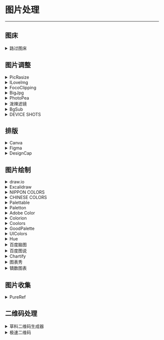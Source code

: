 # 图片处理

---

## 图床

<div class="grid">
    <div><details><summary>路过图床</summary><p>免费且开箱即用的图床。<br/><a href="https://imgtu.com/" target="_blank" role="button" class="outline">访问网站</a></p></details></div>
    <div> </div>
    <div> </div>
</div>

## 图片调整

<div class="grid">
    <div><details><summary>PicRasize</summary><p>免费的且开箱即用的图片尺寸调整工具。<br/><a href="https://picresize.com/cn" target="_blank" role="button" class="outline">访问网站</a></p></details></div>
    <div><details><summary>ILoveImg</summary><p>免费且开箱即用的可批量编辑图片的工具。<br/><a href="https://www.iloveimg.com/zh-cn" target="_blank" role="button" class="outline">访问网站</a></p></details></div>
    <div><details><summary>FocoClipping</summary><p>免费且开箱即用的在线AI抠图/去背景工具。<br/><a href="https://www.fococlipping.com/" target="_blank" role="button" class="outline">访问网站</a></p></details></div>
</div>
<div class="grid">
    <div><details><summary>BigJpg</summary><p>一款免费的AI图片放大工具。<br/><a href="https://bigjpg.com/" target="_blank" role="button" class="outline">访问网站</a></p></details></div>
    <div><details><summary>PhotoPea</summary><p>一个在线版PS，有笔刷有图层，可以开PSD档<br/><a href="https://www.photopea.com/" target="_blank" role="button" class="outline">访问网站</a></p></details></div> 
    <div><details><summary>泼辣滤镜</summary><p>一个给照片加滤镜的网站（好像有的滤镜要付费？）<br/><a href="https://photoeditor.polarr.co/" target="_blank" role="button" class="outline">访问网站</a></p></details></div> 
</div>
<div class="grid">
    <div><details><summary>BgSub</summary><p>一个最高 4096×4096 分辨率、无数据上传，免费的去背景、换背景、抠图工具<br/><a href="https://bgsub.cn/" target="_blank" role="button" class="outline">访问网站（国内）</a><br/><a href="https://bgsub.com/" target="_blank" role="button" class="outline">访问网站（国际）</a></p></details></div>
    <div><details><summary>DEVICE SHOTS</summary><p>一个可以给带壳截图的网站（给手机截图加上类似实体边框的效果）<br/><a href="https://deviceshots.com/" target="_blank" role="button" class="outline">访问网站</a></p></details></div>
    <div> </div>
</div>

## 排版

<div class="grid">
    <div><details><summary>Canva</summary><p>一个排版网站，啥都可以排，无水印，PPT（只能下载PDF文件），模板丰富，上手容易。<br/><a href="https://www.canva.com/zh_cn/" target="_blank" role="button" class="outline">访问网站</a></p></details></div>
    <div><details><summary>Figma</summary><p>一个设计网站，功能很强大<br/><a href="https://www.figma.com/" target="_blank" role="button" class="outline">访问网站</a></p></details></div>
    <div><details><summary>DesignCap</summary><p>另一个平面设计网站<br/><a href="https://www.designcap.com/" target="_blank" role="button" class="outline">访问网站</a></p></details></div>
</div>

## 图片绘制

<div class="grid">
    <div><details><summary>draw.io</summary><p>开源、免费、可离线、有客户端的流程图等图的绘制网站。<br/><a href="https://app.diagrams.net/" target="_blank" role="button" class="outline">访问网站</a></p></details></div>
    <div><details><summary>Excalidraw</summary><p>一款开源虚拟白板工具，用于勾画手绘风格的图画，拥有海量的第三方图形素材库，支持多人协作、从 Excel 粘贴表格、快捷键等功能。<br/><a href="https://excalidraw.com/" target="_blank" role="button" class="outline">访问网站</a></p></details></div>
    <div><details><summary>NIPPON COLORS</summary><p>很多好看的颜色精选，可以在左边逛主题色，把鼠标移到RGB那一区会跳出「#OOOOOO」的六色码，复制下来就可以到处贴颜色<br/><a href="https://nipponcolors.com/" target="_blank" role="button" class="outline">访问网站</a></p></details></div>
</div>
<div class="grid">
    <div><details><summary>CHINESE COLORS</summary><p>中国传统色，操作方法和日本传统色差不多，也有一个排版不同但内容相同的仿制版<br/><a href="http://zhongguose.com/" target="_blank" role="button" class="outline">访问网站</a><br/><a href="https://coolfishstudio.github.io/cfs-color/" target="_blank" role="button" class="outline">仿制版</a></p></details></div>
    <div><details><summary>Palettable</summary><p>一个可以自动配色的网站<br/><a href="https://www.palettable.io/" target="_blank" role="button" class="outline">访问网站</a></p></details></div>
    <div><details><summary>Paletton</summary><p>也是一个自动配色网站，操作方式更加专业<br/><a href="https://paletton.com/" target="_blank" role="button" class="outline">访问网站</a></p></details></div>
</div>
<div class="grid">
    <div><details><summary>Adobe Color</summary><p>Adobe出的配色网站<br/><a href="https://color.adobe.com/zh/create/color-wheel/" target="_blank" role="button" class="outline">访问网站</a></p></details></div>
    <div><details><summary>Colorion</summary><p>一个好看的配色网站<br/><a href="https://www.colorion.co/" target="_blank" role="button" class="outline">访问网站</a></p></details></div>
    <div><details><summary>Coolors</summary><p>一个可以通过敲击空格配色的网站，也可以对配色进行细微调整以及从图片中提取配色方案<br/><a href="https://coolors.co/" target="_blank" role="button" class="outline">访问网站</a></p></details></div>
</div>
<div class="grid">
    <div><details><summary>GoodPalette</summary><p>一个配色工具，很直观的预览样式非常方便，这个网站是可以配一些对比色，并不止是同色系的配色工具。<br/><a href="https://goodpalette.io/" target="_blank" role="button" class="outline">访问网站</a></p></details></div>
    <div><details><summary>UIColors</summary><p>一个同色系自动生成配色的网站，看起来非常和谐<br/><a href="https://uicolors.app/create" target="_blank" role="button" class="outline">访问网站</a></p></details></div>
    <div><details><summary>Hue</summary><p>一个开源的颜色工具箱<br/><a href="https://hue.tools/" target="_blank" role="button" class="outline">访问网站</a><br/><a href="https://github.com/pabueco/hue.tools" target="_blank" role="button" class="outline">查看源码</a></p></details></div>
</div>
<div class="grid">
    <div><details><summary>百度脑图</summary><p>百度出品的图表（流程图）制作工具，需要登陆，汇集了XMind和Smartart的基本功能，并且容易上手。可以选择SVG、PNG、XMind等多种格式导出<br/><a href="https://naotu.baidu.com/" target="_blank" role="button" class="outline">访问网站</a></p></details></div>
    <div><details><summary>百度图说</summary><p>百度出品的数据表制作工具，需要登陆，可制作地图型图表，包括世界地图、中国地图、国内分省地图、多地图4种类型。<br/><a href="https://tushuo.baidu.com/" target="_blank" role="button" class="outline">访问网站</a></p></details></div>
    <div><details><summary>Chartify</summary><p>一个给忙碌的人设计图表的工具。需要登陆，自动完成颜色、样式的设计、可以直接在图上拖拉、可根据需求导出为图片或继续编辑格式分享给他人<br/><a href="https://www.chartify.it/" target="_blank" role="button" class="outline">访问网站</a></p></details></div>
</div>
<div class="grid">
    <div><details><summary>图表秀</summary><p>一个图表制作网站，提供数十种传统图表和高级可视化图表，涵盖地图、词云、弦图、散点图等； 支持图表、文字、图片混排和任意拖拽布局及定制个性化数据分析报告；支持导出图片、PPT、PDF、动态图册，或进行公开/私密分享至社交平台。<br/><a href="https://www.tubiaoxiu.com/" target="_blank" role="button" class="outline">访问网站</a></p></details></div>
    <div><details><summary>镝数图表</summary><p>一个由武汉大学新闻传播学院王琼教授带领的创业项目，定位是“中国首个数据查找与可视化平台”，追求“数据与文字的美丽共生”。聚合了中国各大开放数据平台6大领域，100多家行业，50万个权威精选数据；数据可自由搜索或筛选查找，提供了统计数据和数据报告两种数据类型；每条数据都搭配可交互式图表展示，帮助你快速get数据内容；图表样式一键切换，无需重新输入数据生成。<br/><a href="https://dydata.io/appv2/#/pages/index/home" target="_blank" role="button" class="outline">访问网站</a></p></details></div>
    <div> </div>
</div>

## 图片收集

<div class="grid">
    <div><details><summary>PureRef</summary><p>这个用来放参考的剪贴板真的挺好用的……直接复制黏贴进来就行还支持放大缩小翻转和旋转等等<br/>可能会有人以为是收费的，其实在下载页面选custom amount填0就可以免费下载了<br/><a href="https://www.pureref.com/" target="_blank" role="button" class="outline">访问网站</a></p></details></div>
    <div> </div>
    <div> </div>
</div>

## 二维码处理

<div class="grid">
    <div><details><summary>草料二维码生成器</summary><p>一个很方便的可以在线生成/解析二维码的工具，使用基础功能无需注册，也可以生成页面等动态码（需要注册）<br/><a href="https://cli.im/" target="_blank" role="button" class="outline">访问网站</a></p></details></div>
    <div><details><summary>极速二维码</summary><p>一个可以在线生成/解析二维码的工具，同时有Chrome和Edge的拓展插件，比较方便<br/><a href="https://www.66tools.com/?locale=zh_CN" target="_blank" role="button" class="outline">访问网站</a></p></details></div>
    <div> </div>
</div>